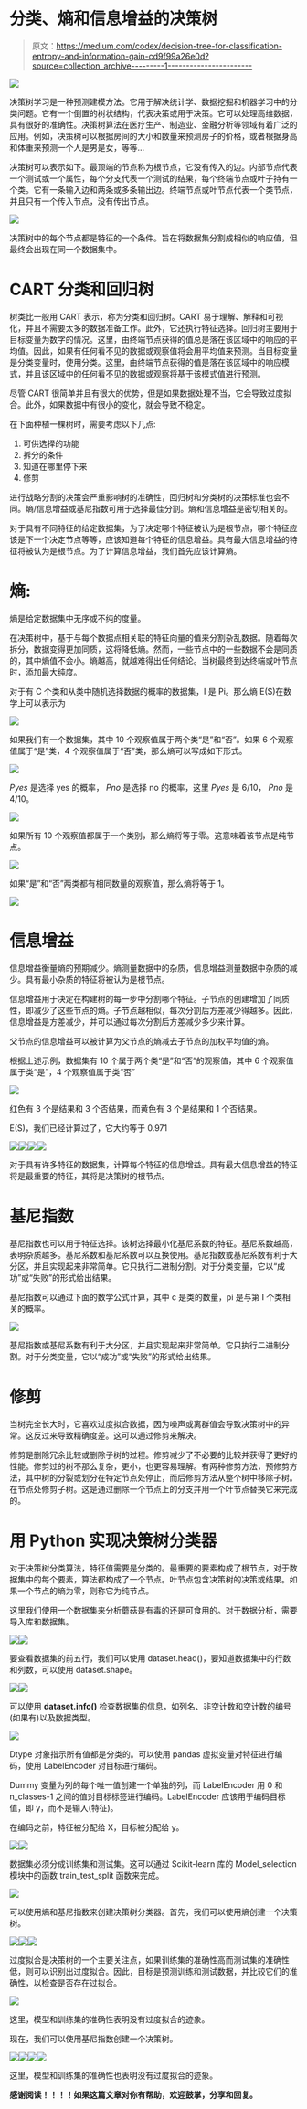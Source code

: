 # 分类、熵和信息增益的决策树

> 原文：<https://medium.com/codex/decision-tree-for-classification-entropy-and-information-gain-cd9f99a26e0d?source=collection_archive---------1----------------------->

![](img/32cac769e73b20c063aaf0487a9e34ad.png)

决策树学习是一种预测建模方法。它用于解决统计学、数据挖掘和机器学习中的分类问题。它有一个倒置的树状结构，代表决策或用于决策。它可以处理高维数据，具有很好的准确性。决策树算法在医疗生产、制造业、金融分析等领域有着广泛的应用。例如，决策树可以根据房间的大小和数量来预测房子的价格，或者根据身高和体重来预测一个人是男是女，等等…

决策树可以表示如下。最顶端的节点称为根节点，它没有传入的边。内部节点代表一个测试或一个属性，每个分支代表一个测试的结果，每个终端节点或叶子持有一个类。它有一条输入边和两条或多条输出边。终端节点或叶节点代表一个类节点，并且只有一个传入节点，没有传出节点。

![](img/01cc923b90d0ba6e41bd791ae6665074.png)

决策树中的每个节点都是特征的一个条件。旨在将数据集分割成相似的响应值，但最终会出现在同一个数据集中。

# CART 分类和回归树

树类比一般用 CART 表示，称为分类和回归树。CART 易于理解、解释和可视化，并且不需要太多的数据准备工作。此外，它还执行特征选择。回归树主要用于目标变量为数字的情况。这里，由终端节点获得的值总是落在该区域中的响应的平均值。因此，如果有任何看不见的数据或观察值将会用平均值来预测。当目标变量是分类变量时，使用分类。这里，由终端节点获得的值是落在该区域中的响应模式，并且该区域中的任何看不见的数据或观察将基于该模式值进行预测。

尽管 CART 很简单并且有很大的优势，但是如果数据处理不当，它会导致过度拟合。此外，如果数据中有很小的变化，就会导致不稳定。

在下面种植一棵树时，需要考虑以下几点:

1.  可供选择的功能
2.  拆分的条件
3.  知道在哪里停下来
4.  修剪

进行战略分割的决策会严重影响树的准确性，回归树和分类树的决策标准也会不同。熵/信息增益或基尼指数可用于选择最佳分割。熵和信息增益是密切相关的。

对于具有不同特征的给定数据集，为了决定哪个特征被认为是根节点，哪个特征应该是下一个决定节点等等，应该知道每个特征的信息增益。具有最大信息增益的特征将被认为是根节点。为了计算信息增益，我们首先应该计算熵。

# 熵:

熵是给定数据集中无序或不纯的度量。

在决策树中，基于与每个数据点相关联的特征向量的值来分割杂乱数据。随着每次拆分，数据变得更加同质，这将降低熵。然而，一些节点中的一些数据不会是同质的，其中熵值不会小。熵越高，就越难得出任何结论。当树最终到达终端或叶节点时，添加最大纯度。

对于有 C 个类和从类中随机选择数据的概率的数据集，I 是 Pi。那么熵 E(S)在数学上可以表示为

![](img/8a089e0192bbd6830e77a3baf73dacff.png)

如果我们有一个数据集，其中 10 个观察值属于两个类“是”和“否”。如果 6 个观察值属于“是”类，4 个观察值属于“否”类，那么熵可以写成如下形式。

![](img/f295598b1d82d0ce8fe113fb51884a12.png)

*Pyes* 是选择 yes 的概率， *Pno* 是选择 no 的概率，这里 *Pyes* 是 6/10， *Pno* 是 4/10。

![](img/02b4501faf9bc618e09dc66180e9038a.png)

如果所有 10 个观察值都属于一个类别，那么熵将等于零。这意味着该节点是纯节点。

![](img/dcc3203d8825b67423323ce461b57abd.png)

如果“是”和“否”两类都有相同数量的观察值，那么熵将等于 1。

![](img/4e7c18796d06f8acaef9a20f981fa0ed.png)

# 信息增益

信息增益衡量熵的预期减少。熵测量数据中的杂质，信息增益测量数据中杂质的减少。具有最小杂质的特征将被认为是根节点。

信息增益用于决定在构建树的每一步中分割哪个特征。子节点的创建增加了同质性，即减少了这些节点的熵。子节点越相似，每次分割后方差减少得越多。因此，信息增益是方差减少，并可以通过每次分割后方差减少多少来计算。

父节点的信息增益可以被计算为父节点的熵减去子节点的加权平均值的熵。

根据上述示例，数据集有 10 个属于两个类“是”和“否”的观察值，其中 6 个观察值属于类“是”，4 个观察值属于类“否”

![](img/b720a9598a2f5ed1f4da223404b09f09.png)

红色有 3 个是结果和 3 个否结果，而黄色有 3 个是结果和 1 个否结果。

E(S)，我们已经计算过了，它大约等于 0.971

![](img/d16dfcf6b6067252ea6f877b3eff4d07.png)![](img/2d3240777c18edebc91c2331e8847c3c.png)![](img/8c3ed61ec37fb36d3cc050a5e8754598.png)![](img/2aa5a1653f58f68e82c6ae24b1e7d5b8.png)

对于具有许多特征的数据集，计算每个特征的信息增益。具有最大信息增益的特征将是最重要的特征，其将是决策树的根节点。

# 基尼指数

基尼指数也可以用于特征选择。该树选择最小化基尼系数的特征。基尼系数越高，表明杂质越多。基尼系数和基尼系数可以互换使用。基尼指数或基尼系数有利于大分区，并且实现起来非常简单。它只执行二进制分割。对于分类变量，它以“成功”或“失败”的形式给出结果。

基尼指数可以通过下面的数学公式计算，其中 c 是类的数量，pi 是与第 I 个类相关的概率。

![](img/cfc305b0ea25fcf8aca9ba038cce0014.png)

基尼指数或基尼系数有利于大分区，并且实现起来非常简单。它只执行二进制分割。对于分类变量，它以“成功”或“失败”的形式给出结果。

# 修剪

当树完全长大时，它喜欢过度拟合数据，因为噪声或离群值会导致决策树中的异常。这反过来导致精确度差。这可以通过修剪来解决。

修剪是删除冗余比较或删除子树的过程。修剪减少了不必要的比较并获得了更好的性能。修剪过的树不那么复杂，更小，也更容易理解。有两种修剪方法，预修剪方法，其中树的分裂或划分在特定节点处停止，而后修剪方法从整个树中移除子树。在节点处修剪子树。这是通过删除一个节点上的分支并用一个叶节点替换它来完成的。

# 用 Python 实现决策树分类器

对于决策树分类算法，特征值需要是分类的。最重要的要素构成了根节点，对于数据集中的每个要素，算法都构成了一个节点。叶节点包含决策树的决策或结果。如果一个节点的熵为零，则称它为纯节点。

这里我们使用一个数据集来分析蘑菇是有毒的还是可食用的。对于数据分析，需要导入库和数据集。

![](img/c538560d427c09830bb3d842b2c8d034.png)![](img/3712b286420f1810ef6e0781108e8235.png)

要查看数据集的前五行，我们可以使用 dataset.head()，要知道数据集中的行数和列数，可以使用 dataset.shape。

![](img/4da78978c2cc2732735eddc61574d0ce.png)![](img/c6d3415fc01cc8086b5be781aac67a0b.png)

可以使用 **dataset.info()** 检查数据集的信息，如列名、非空计数和空计数的编号(如果有)以及数据类型。

![](img/fd6d41f5d078f123d7ac47312d440e95.png)

Dtype 对象指示所有值都是分类的。可以使用 pandas 虚拟变量对特征进行编码，使用 LabelEncoder 对目标进行编码。

Dummy 变量为列的每个唯一值创建一个单独的列，而 LabelEncoder 用 0 和 n_classes-1 之间的值对目标标签进行编码。LabelEncoder 应该用于编码目标值，即 y，而不是输入(特征)。

在编码之前，特征被分配给 X，目标被分配给 y。

![](img/28ea5a63612046e4081f2491cc951b7c.png)![](img/f9614797781b63a736776b9be84d7112.png)

数据集必须分成训练集和测试集。这可以通过 Scikit-learn 库的 Model_selection 模块中的函数 train_test_split 函数来完成。

![](img/6b51c6baea681df283f14b9d9deeb669.png)

可以使用熵和基尼指数来创建决策树分类器。首先，我们可以使用熵创建一个决策树。

![](img/cbdc1169c869c34fb23190344a2567d4.png)![](img/5cc160f0fea819c7c3950199b3ff1488.png)![](img/11501827f71f42879c158a249ea45c87.png)

过度拟合是决策树的一个主要关注点，如果训练集的准确性高而测试集的准确性低，则可以识别出过度拟合。因此，目标是预测训练和测试数据，并比较它们的准确性，以检查是否存在过拟合。

![](img/4dffae3e1605203ef809ec5b4bf76948.png)

这里，模型和训练集的准确性表明没有过度拟合的迹象。

现在，我们可以使用基尼指数创建一个决策树。

![](img/37edff59159ca8474a637bfc7b71d901.png)![](img/6363a8ab29def5e07698fffd9b86eae0.png)![](img/14dca35886b9c6d0aab42a50e30a6a70.png)![](img/2cde83b77356e1f3cd51b3ca3afd5ee3.png)

这里，模型和训练集的准确性也表明没有过度拟合的迹象。

**感谢阅读！！！！如果这篇文章对你有帮助，欢迎鼓掌，分享和回复。**